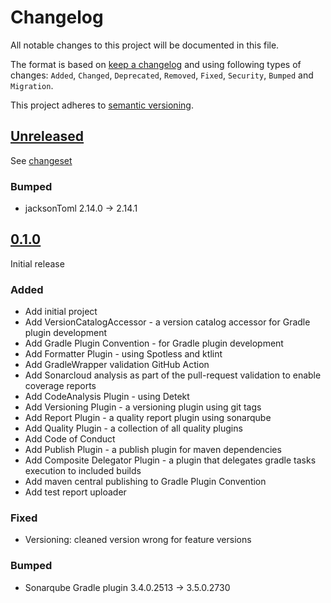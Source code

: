 # Changelog

All notable changes to this project will be documented in this file.

The format is based on [keep a changelog](http://keepachangelog.com/en/1.0.0/) and using following
types of changes: `Added`, `Changed`, `Deprecated`, `Removed`, `Fixed`, `Security`, `Bumped` and `Migration`.

This project adheres to [semantic versioning](http://semver.org/spec/v2.0.0.html).

## [Unreleased](https://github.com/bitfunk/gradle-plugins/releases/latest)

See [changeset](https://github.com/bitfunk/gradle-plugins/compare/v0.1.0...main)

### Bumped

- jacksonToml 2.14.0 -> 2.14.1

## [0.1.0](https://github.com/bitfunk/gradle-plugins/releases/tag/v0.1.0)

Initial release

### Added

- Add initial project
- Add VersionCatalogAccessor - a version catalog accessor for Gradle plugin development
- Add Gradle Plugin Convention - for Gradle plugin development
- Add Formatter Plugin - using Spotless and ktlint
- Add GradleWrapper validation GitHub Action
- Add Sonarcloud analysis as part of the pull-request validation to enable coverage reports
- Add CodeAnalysis Plugin - using Detekt
- Add Versioning Plugin - a versioning plugin using git tags
- Add Report Plugin - a quality report plugin using sonarqube
- Add Quality Plugin - a collection of all quality plugins
- Add Code of Conduct
- Add Publish Plugin - a publish plugin for maven dependencies
- Add Composite Delegator Plugin - a plugin that delegates gradle tasks execution to included builds
- Add maven central publishing to Gradle Plugin Convention
- Add test report uploader

### Fixed

- Versioning: cleaned version wrong for feature versions

### Bumped

- Sonarqube Gradle plugin 3.4.0.2513 -> 3.5.0.2730
